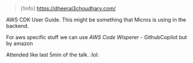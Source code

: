 >[!info] https://dheeraj3choudhary.com/

AWS CDK User Guide. This might be something that Micros is using in the backend.

For aws specific stuff we can use *AWS Code Wisperer* - GithubCopilot but by amazon

Attended like last 5min of the talk. :lol: